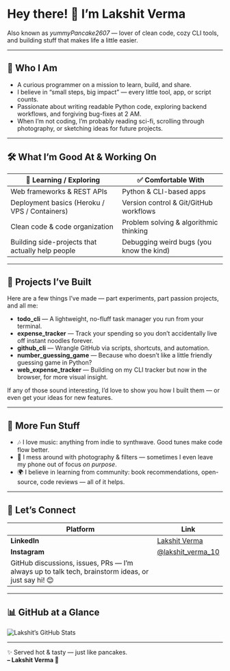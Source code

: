 # Hey there! 👋 I’m **Lakshit Verma**  
Also known as *yummyPancake2607* — lover of clean code, cozy CLI tools, and building stuff that makes life a little easier.

---

## 🧭 Who I Am

- A curious programmer on a mission to learn, build, and share.  
- I believe in “small steps, big impact” — every little tool, app, or script counts.  
- Passionate about writing readable Python code, exploring backend workflows, and forgiving bug-fixes at 2 AM.  
- When I’m not coding, I’m probably reading sci-fi, scrolling through photography, or sketching ideas for future projects.

---

## 🛠 What I’m Good At & Working On

| 🌱 Learning / Exploring | ✅ Comfortable With |
|---|---|
| Web frameworks & REST APIs | Python & CLI-based apps |
| Deployment basics (Heroku / VPS / Containers) | Version control & Git/GitHub workflows |
| Clean code & code organization | Problem solving & algorithmic thinking |
| Building side-projects that actually help people | Debugging weird bugs (you know the kind) |

---

## 🚀 Projects I’ve Built

Here are a few things I’ve made — part experiments, part passion projects, and all me:

- **todo_cli** — A lightweight, no-fluff task manager you run from your terminal.  
- **expense_tracker** — Track your spending so you don’t accidentally live off instant noodles forever.  
- **github_cli** — Wrangle GitHub via scripts, shortcuts, and automation.  
- **number_guessing_game** — Because who doesn’t like a little friendly guessing game in Python?  
- **web_expense_tracker** — Building on my CLI tracker but now in the browser, for more visual insight.

If any of those sound interesting, I’d love to show you how I built them — or even get your ideas for new features.

---

## 🌈 More Fun Stuff

- 🎶 I love music: anything from indie to synthwave. Good tunes make code flow better.  
- 📸 I mess around with photography & filters — sometimes I even leave my phone out of focus *on purpose*.  
- 🌍 I believe in learning from community: book recommendations, open-source, code reviews — all of it helps.

---

## 💬 Let’s Connect

| Platform | Link |
|---|---|
| **LinkedIn** | [Lakshit Verma](https://www.linkedin.com/in/lakshit-verma-933a56379/) |
| **Instagram** | [@lakshit_verma_10](https://www.instagram.com/lakshit_verma_10/) |
| GitHub discussions, issues, PRs — I’m always up to talk tech, brainstorm ideas, or just say hi! 😊 |

---

## 📊 GitHub at a Glance

![Lakshit’s GitHub Stats](https://github-readme-stats.vercel.app/api?username=yummyPancake2607&show_icons=true&theme=tokyonight)  

---

✨ Served hot & tasty — just like pancakes.  
**– Lakshit Verma 🥞**
